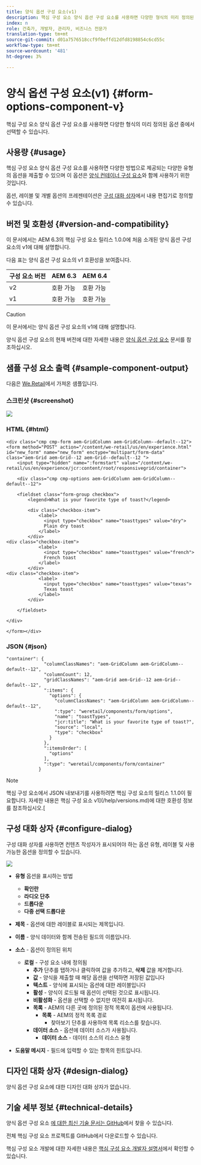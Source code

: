 ```yaml
---
title: 양식 옵션 구성 요소(v1)
description: 핵심 구성 요소 양식 옵션 구성 요소를 사용하면 다양한 형식의 미리 정의된 옵션 중에서 선택할 수 있습니다.
index: n
role: 건축가, 개발자, 관리자, 비즈니스 전문가
translation-type: tm+mt
source-git-commit: d01a7576518ccf9f0effd12dfd8198854c6cd55c
workflow-type: tm+mt
source-wordcount: '481'
ht-degree: 3%

---
```



# 양식 옵션 구성 요소(v1) {#form-options-component-v}

핵심 구성 요소 양식 옵션 구성 요소를 사용하면 다양한 형식의 미리 정의된 옵션 중에서 선택할 수 있습니다.

## 사용량 {#usage}

핵심 구성 요소 양식 옵션 구성 요소를 사용하면 다양한 방법으로 제공되는 다양한 유형의 옵션을 제출할 수 있으며 이 옵션은 [양식 컨테이너 구성 요소](form-container-v1.md)와 함께 사용하기 위한 것입니다.

옵션, 레이블 및 개별 옵션의 프레젠테이션은 [구성 대화 상자](#configure-dialog)에서 내용 편집기로 정의할 수 있습니다.

## 버전 및 호환성 {#version-and-compatibility}

이 문서에서는 AEM 6.3의 핵심 구성 요소 릴리스 1.0.0에 처음 소개된 양식 옵션 구성 요소의 v1에 대해 설명합니다.

다음 표는 양식 옵션 구성 요소의 v1 호환성을 보여줍니다.

| 구성 요소 버전 | AEM 6.3 | AEM 6.4 |
|--- |--- |--- |
| v2 | 호환 가능 | 호환 가능 |
| v1 | 호환 가능 | 호환 가능 |

>[!CAUTION]
>
>이 문서에서는 양식 옵션 구성 요소의 v1에 대해 설명합니다.
>
>양식 옵션 구성 요소의 현재 버전에 대한 자세한 내용은 [양식 옵션 구성 요소](/help/components/forms/form-options.md) 문서를 참조하십시오.

## 샘플 구성 요소 출력 {#sample-component-output}

다음은 [We.Retail](https://helpx.adobe.com/experience-manager/6-4/sites/developing/using/we-retail.html)에서 가져온 샘플입니다.

### 스크린샷 {#screenshot}

![](/help/assets/chlimage_1-89.png)

### HTML {#html}

```
<div class="cmp cmp-form aem-GridColumn aem-GridColumn--default--12">
<form method="POST" action="/content/we-retail/us/en/experience.html" id="new_form" name="new_form" enctype="multipart/form-data" class="aem-Grid aem-Grid--12 aem-Grid--default--12 ">
    <input type="hidden" name=":formstart" value="/content/we-retail/us/en/experience/jcr:content/root/responsivegrid/container">
    
    <div class="cmp cmp-options aem-GridColumn aem-GridColumn--default--12">

    <fieldset class="form-group checkbox">
        <legend>What is your favorite type of toast?</legend>
        
        <div class="checkbox-item">
            <label>
              <input type="checkbox" name="toasttypes" value="dry">
              Plain dry toast
            </label>
        </div>
<div class="checkbox-item">
            <label>
              <input type="checkbox" name="toasttypes" value="french">
              French toast
            </label>
        </div>
<div class="checkbox-item">
            <label>
              <input type="checkbox" name="toasttypes" value="texas">
              Texas toast
            </label>
        </div>

    </fieldset>
    
</div>
    
</form></div>
```

### JSON {#json}

```
"container": {
              "columnClassNames": "aem-GridColumn aem-GridColumn--default--12",
              "columnCount": 12,
              "gridClassNames": "aem-Grid aem-Grid--12 aem-Grid--default--12",
              ":items": {
                "options": {
                  "columnClassNames": "aem-GridColumn aem-GridColumn--default--12",
                  ":type": "weretail/components/form/options",
                  "name": "toastTypes",
                  "jcr:title": "What is your favorite type of toast?",
                  "source": "local",
                  "type": "checkbox"
                }
              },
              ":itemsOrder": [
                "options"
              ],
              ":type": "weretail/components/form/container"
            }
```

>[!NOTE]
>
>핵심 구성 요소에서 JSON 내보내기를 사용하려면 핵심 구성 요소의 릴리스 1.1.0이 필요합니다. 자세한 내용은 핵심 구성 요소 v1](/help/versions.md)에 대한 호환성 정보를 참조하십시오.[

## 구성 대화 상자 {#configure-dialog}

구성 대화 상자를 사용하면 컨텐츠 작성자가 표시되어야 하는 옵션 유형, 레이블 및 사용 가능한 옵션을 정의할 수 있습니다.

![](/help/assets/chlimage_1-90.png)

* **유형**
옵션을 표시하는 방법

   * **확인란**
   * **라디오 단추**
   * **드롭다운**
   * **다중 선택 드롭다운**

* **제목**  - 옵션에 대한 레이블로 표시되는 제목입니다.
* **이름**  - 양식 데이터와 함께 전송된 필드의 이름입니다.
* **소스**  - 옵션이 정의된 위치

   * **로컬**  - 구성 요소 내에 정의됨
      * **추가** 단추를 탭하거나 클릭하여 값을 추가하고, **삭제** 값을 제거합니다.
      * **값**  - 양식을 제출할 때 해당 옵션을 선택하면 저장된 값입니다
      * **텍스트**  - 양식에 표시되는 옵션에 대한 레이블입니다
      * **활성**  - 양식이 로드될 때 옵션이 선택된 것으로 표시됩니다.
      * **비활성화**  - 옵션을 선택할 수 없지만 여전히 표시됩니다.
      * **목록**  - AEM의 다른 곳에 정의된 정적 목록이 옵션에 사용됩니다.
         * **목록**  - AEM의 정적 목록 경로
            * 찾아보기 단추를 사용하여 목록 리소스를 찾습니다.
      * **데이터 소스**  - 옵션에 데이터 소스가 사용됩니다.
         * **데이터 소스**  - 데이터 소스의 리소스 유형
* **도움말 메시지**  - 필드에 입력할 수 있는 항목의 힌트입니다.

## 디자인 대화 상자 {#design-dialog}

양식 옵션 구성 요소에 대한 디자인 대화 상자가 없습니다.

## 기술 세부 정보 {#technical-details}

양식 옵션 구성 요소 [에 대한 최신 기술 문서는 GitHub](https://github.com/adobe/aem-core-wcm-components/tree/master/content/src/content/jcr_root/apps/core/wcm/components/form/options/v1/options)에서 찾을 수 있습니다.

전체 핵심 구성 요소 프로젝트를 GitHub에서 다운로드할 수 있습니다.

핵심 구성 요소 개발에 대한 자세한 내용은 [핵심 구성 요소 개발자 설명서](/help/developing/overview.md)에서 확인할 수 있습니다.
